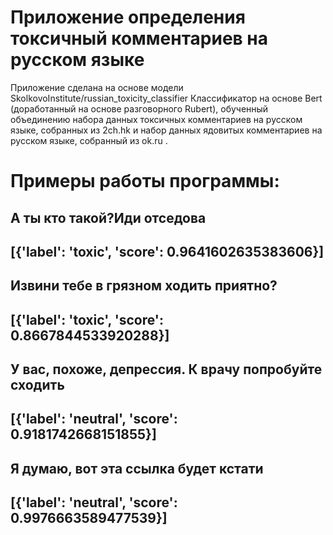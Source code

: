 # Приложение определения токсичный комментариев на русском языке
Приложение сделана на основе модели SkolkovoInstitute/russian_toxicity_classifier
Классификатор на основе Bert (доработанный на основе разговорного Rubert), обученный объединению набора данных токсичных комментариев на русском языке, собранных из 2ch.hk и набор данных ядовитых комментариев на русском языке, собранный из ok.ru .
# Примеры работы программы: 
## А ты кто такой?Иди отседова
## [{'label': 'toxic', 'score': 0.9641602635383606}]
## Извини тебе в грязном ходить приятно?
## [{'label': 'toxic', 'score': 0.8667844533920288}]
## У вас, похоже, депрессия. К врачу попробуйте сходить
## [{'label': 'neutral', 'score': 0.9181742668151855}]
## Я думаю, вот эта ссылка будет кстати
## [{'label': 'neutral', 'score': 0.9976663589477539}]
